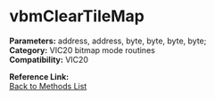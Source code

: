 # vbmClearTileMap

**Parameters:** address, address, byte, byte, byte, byte;  
**Category:** VIC20 bitmap mode routines  
**Compatibility:** VIC20  

**Reference Link:**  
[Back to Methods List](../../SUMMARY.md)
